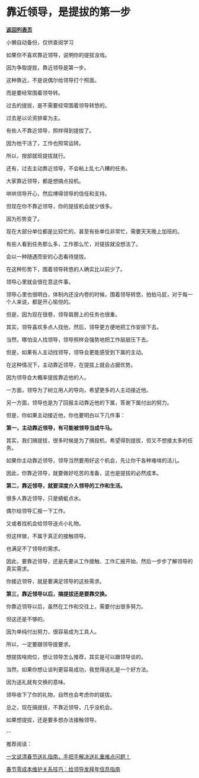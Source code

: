 # 靠近领导，是提拔的第一步

[**返回列表页**](/gzh/费曼的小茶馆)

小懒自动备份，仅供查阅学习

如果你不喜欢靠近领导，说明你的提拔没戏。  

因为争取提拔，靠近领导是第一步。  

这种靠近，不是说偶尔给领导打个照面。  

而是要经常围着领导转。

过去的提拔，是不需要经常围着领导转悠的。  

过去是以论资排辈为主。

有些人不靠近领导，照样得到提拔了。  

因为他干活了，工作也照常运转。

所以，按部就班提拔就行。

还有，过去主动靠近领导，不会粘上乱七八糟的任务。

大家靠近领导，都是想搞点投机。  

哄哄领导开心，然后博得领导的信任和支持。  

但现在你不靠近领导，你的提拔机会就少很多。

因为形势变了。  

现在大部分单位都是比较忙的，甚至有些单位非常忙，需要天天晚上加班的。

有些人看到任务那么多，工作那么忙，对提拔就没想法了。

会以一种随遇而安的心态看待提拔。  

在这种形势下，围着领导转悠的人确实比以前少了。

领导心里就会很在意这件事。  

领导心里也很明白，体制内还没内卷的时候，围着领导转悠，拍拍马屁，对于每一个人来说，都是开心愉悦的。

但是，因为现在很卷，领导肩膀上的任务也很重。  

其实，领导喜欢多点人找他，然后，领导更方便地把工作安排下去。

当然，哪怕没人找领导，领导照样会强势地把工作层层压下去。  

但是，如果有人主动找领导，领导会更能感受到下属的主动。

在这种情况下，主动靠近领导，在提拔上就会占据优势。  

因为领导会大概率提拔靠近他的人。

一方面，领导为了树立用人的导向，希望更多的人主动接近他。

另一方面，领导也是为了回报主动靠近他的下属，答谢下属付出的努力。

但是，你如果主动接近他，你也要明白以下几件事：

**第一，主动靠近领导，有可能被领导当成牛马。**

其实，我们搞提拔，很多时候是为了搞投机，希望得到提拔，但又不想接太多的任务。  

如果你主动靠近领导，领导当然要用好这个机会，先让你干各种难啃的活儿。  

因此，你靠近领导，就要做好吃苦的准备，这也是提拔的必然成本。  

**第二，靠近领导，就要深度介入领导的工作和生活。**  

很多人靠近领导，只是蜻蜓点水。

偶尔给领导汇报一下工作。  

又或者找机会给领导送点小礼物。

但这样做，不属于真正的接触领导。  

也满足不了领导的需求。  

因此，要靠近领导，还是先要从工作接触、工作汇报开始，然后一步步了解领导的真实需求。  

你接近领导，就是要满足领导的这些需求。  

**第三，靠近领导以后，搞提拔还是要靠交换。**  

你靠近领导以后，虽然在工作和交往上，需要付出很多努力。

但这还是不够的。

因为单纯付出努力，很容易成为工具人。  

所以，一定要跟领导提要求。  

想提拔啥岗位，想让领导怎么推荐，其实是可以跟领导谈的。  

当然，如果你想让谈判更容易成功，我觉得送礼是一个好方法。  

因为送礼就有交换的意味。  

领导收下了你的礼物，自然也会考虑你的提拔。  

总之，现在搞提拔，不靠近领导，几乎没机会。  

如果想提拔，还是要多想办法接触领导。  

\--  

推荐阅读：

[一文说清春节送礼指南，手把手解决送礼重难点问题！](https://mp.weixin.qq.com/s?__biz=Mzk0MzcyOTA5Ng==&mid=2247488803&idx=2&sn=8f2e2a26eedc36c4cd4184261cb682ce&scene=21#wechat_redirect)  

[春节零成本维护关系技巧：给领导发拜年信息指南](https://mp.weixin.qq.com/s?__biz=Mzk0MzcyOTA5Ng==&mid=2247488838&idx=2&sn=7089d90bdb5122a35cfd1c928e2c8520&scene=21#wechat_redirect)

